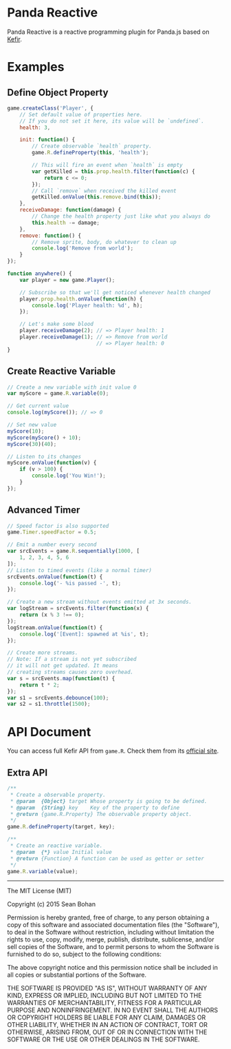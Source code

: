 # Panda Reactive

Panda Reactive is a reactive programming plugin for Panda.js based on [Kefir](http://pozadi.github.io/kefir/).


# Examples

## Define Object Property

```javascript
game.createClass('Player', {
    // Set default value of properties here.
    // If you do not set it here, its value will be `undefined`.
    health: 3,

    init: function() {
        // Create observable `health` property.
        game.R.defineProperty(this, 'health');

        // This will fire an event when `health` is empty
        var getKilled = this.prop.health.filter(function(c) {
            return c <= 0;
        });
        // Call `remove` when received the killed event
        getKilled.onValue(this.remove.bind(this));
    },
    receiveDamage: function(damage) {
        // Change the health property just like what you always do
        this.health -= damage;
    },
    remove: function() {
        // Remove sprite, body, do whatever to clean up
        console.log('Remove from world');
    }
});

function anywhere() {
    var player = new game.Player();

    // Subscribe so that we'll get noticed whenever health changed
    player.prop.health.onValue(function(h) {
        console.log('Player health: %d', h);
    });

    // Let's make some blood
    player.receiveDamage(2); // => Player health: 1
    player.receiveDamage(1); // => Remove from world
                             // => Player health: 0
}
```

## Create Reactive Variable

```javascript
// Create a new variable with init value 0
var myScore = game.R.variable(0);

// Get current value
console.log(myScore()); // => 0

// Set new value
myScore(10);
myScore(myScore() + 10);
myScore(30)(40);

// Listen to its changes
myScore.onValue(function(v) {
    if (v > 100) {
        console.log('You Win!');
    }
});
```

## Advanced Timer

```javascript
// Speed factor is also supported
game.Timer.speedFactor = 0.5;

// Emit a number every second
var srcEvents = game.R.sequentially(1000, [
    1, 2, 3, 4, 5, 6
]);
// Listen to timed events (like a normal timer)
srcEvents.onValue(function(t) {
    console.log('- %is passed -', t);
});

// Create a new stream without events emitted at 3x seconds.
var logStream = srcEvents.filter(function(x) {
    return (x % 3 !== 0);
});
logStream.onValue(function(t) {
    console.log('[Event]: spawned at %is', t);
});

// Create more streams.
// Note: If a stream is not yet subscribed
// it will not get updated. It means
// creating streams causes zero overhead.
var s = srcEvents.map(function(t) {
    return t * 2;
});
var s1 = srcEvents.debounce(100);
var s2 = s1.throttle(1500);
```


# API Document

You can access full Kefir API from `game.R`. Check them from its [official site](http://pozadi.github.io/kefir/).


## Extra API

```javascript
/**
 * Create a observable property.
 * @param  {Object} target Whose property is going to be defined.
 * @param  {String} key    Key of the property to define
 * @return {game.R.Property} The observable property object.
 */
game.R.defineProperty(target, key);

/**
 * Create an reactive variable.
 * @param  {*} value Initial value
 * @return {Function} A function can be used as getter or setter
 */
game.R.variable(value);
```


---

The MIT License (MIT)

Copyright (c) 2015 Sean Bohan

Permission is hereby granted, free of charge, to any person obtaining a copy
of this software and associated documentation files (the "Software"), to deal
in the Software without restriction, including without limitation the rights
to use, copy, modify, merge, publish, distribute, sublicense, and/or sell
copies of the Software, and to permit persons to whom the Software is
furnished to do so, subject to the following conditions:

The above copyright notice and this permission notice shall be included in
all copies or substantial portions of the Software.

THE SOFTWARE IS PROVIDED "AS IS", WITHOUT WARRANTY OF ANY KIND, EXPRESS OR
IMPLIED, INCLUDING BUT NOT LIMITED TO THE WARRANTIES OF MERCHANTABILITY,
FITNESS FOR A PARTICULAR PURPOSE AND NONINFRINGEMENT. IN NO EVENT SHALL THE
AUTHORS OR COPYRIGHT HOLDERS BE LIABLE FOR ANY CLAIM, DAMAGES OR OTHER
LIABILITY, WHETHER IN AN ACTION OF CONTRACT, TORT OR OTHERWISE, ARISING FROM,
OUT OF OR IN CONNECTION WITH THE SOFTWARE OR THE USE OR OTHER DEALINGS IN
THE SOFTWARE.
